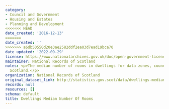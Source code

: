 ```yaml
---
category:
- Council and Government
- Housing and Estates
- Planning and Development
<<<<<<< HEAD
date_created: '2016-12-13'
=======
date_created: ''
>>>>>>> a6db50550d20e3ae2582ddf2ea03d7ead19bca70
date_updated: '2022-09-29'
license: https://www.nationalarchives.gov.uk/doc/open-government-licence/version/3/
maintainer: National Records of Scotland
notes: <p>The median number of rooms in dwellings for data zones, council areas and
  Scotland.</p>
organization: National Records of Scotland
original_dataset_link: http://statistics.gov.scot/data/dwellings-median-number-of-rooms
records: null
resources: []
schema: default
title: Dwellings Median Number Of Rooms
---
```

